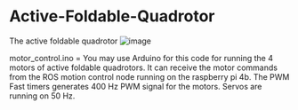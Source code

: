 # Active-Foldable-Quadrotor
The active foldable quadrotor
![image](https://user-images.githubusercontent.com/70571986/212499838-8d5ddd4b-a0a9-42d2-bccc-d256f7672544.png)


motor_control.ino = You may use Arduino for this code for running the 4 motors of active foldable quadrotors. It can receive the motor commands from the ROS 
motion control node running on the raspberry pi 4b. The PWM Fast timers generates 400 Hz PWM signal for the motors. Servos are running on 50 Hz.
